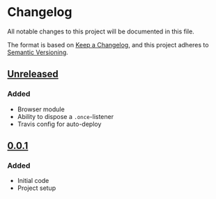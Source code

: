 # Changelog
All notable changes to this project will be documented in this file.

The format is based on [Keep a Changelog](https://keepachangelog.com/en/1.0.0/),
and this project adheres to [Semantic Versioning](https://semver.org/spec/v2.0.0.html).

## [Unreleased]
### Added
- Browser module
- Ability to dispose a `.once`-listener
- Travis config for auto-deploy

## [0.0.1]
### Added
- Initial code
- Project setup

[Unreleased]: https://github.com/Ionaru/typed-events/compare/0.0.1...HEAD
[0.0.1]: https://github.com/Ionaru/typed-events/compare/e3eed83...0.0.1
